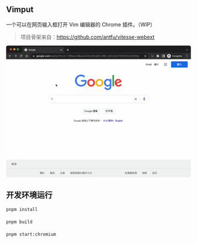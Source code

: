## Vimput

一个可以在网页输入框打开 Vim 编辑器的 Chrome 插件。（WIP）

> 项目骨架来自：https://github.com/antfu/vitesse-webext

![](./screenshots/screenshot.gif)

## 开发环境运行

```bash
pnpm install 

pnpm build

pnpm start:chromium
```
